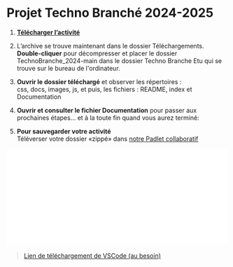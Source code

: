 <link rel="stylesheet" href="css/style.css">


# Projet Techno Branché 2024-2025

1. [__Télécharger l’activité__](https://github.com/Z0ul0u25/TechnoBranche_2024/archive/refs/heads/main.zip) 
     
2. L’archive se trouve maintenant dans le dossier Téléchargements.  
__Double-cliquer__ pour décompresser et placer le dossier
TechnoBranche_2024-main dans le dossier Techno Branche Etu qui se trouve sur le bureau de l'ordinateur.  
  
1. __Ouvrir le dossier téléchargé__ et observer les répertoires :  
css, docs, images, js, et puis, les fichiers : README, index et Documentation   
  
1. __Ouvrir et consulter le fichier Documentation__ pour passer aux prochaines étapes... et à la toute fin quand vous aurez terminé:    
   
2. __Pour sauvegarder votre activité__  
Téléverser votre dossier «zippé» dans [notre Padlet collaboratif](https://padlet.com/marieandreegingras/vitrine-journ-e-d-couverte-c302-jvgkfqbdeo9bqu1q)

  
    
![logo](images/logo_technobranche.png)
  
  
    
> [Lien de téléchargement de VSCode (au besoin)](https://code.visualstudio.com/docs/?dv=win64user)
  